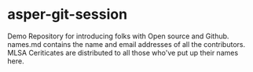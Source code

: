 # asper-git-session
Demo Repository for introducing folks with Open source and Github. 
names.md contains the name and email addresses of all the contributors.
MLSA Ceriticates are distributed to all those who've put up their names here. 

